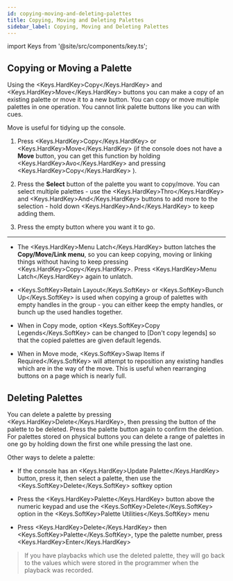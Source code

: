 ```yaml
---
id: copying-moving-and-deleting-palettes
title: Copying, Moving and Deleting Palettes
sidebar_label: Copying, Moving and Deleting Palettes
---
```


import Keys from '@site/src/components/key.ts';

Copying or Moving a Palette
---------------------------

Using the <Keys.HardKey>Copy</Keys.HardKey> and <Keys.HardKey>Move</Keys.HardKey> buttons you can make a copy of an existing palette or
move it to a new button. You can copy or move multiple palettes in one
operation. You cannot link palette buttons like you can with cues.

Move is useful for tidying up the console.

1. Press <Keys.HardKey>Copy</Keys.HardKey> or <Keys.HardKey>Move</Keys.HardKey> (if the console does not have a **Move** button,
	you can get this function by holding <Keys.HardKey>Avo</Keys.HardKey> and pressing <Keys.HardKey>Copy</Keys.HardKey> ).

2. Press the **Select** button of the palette you want to copy/move. You
can select multiple palettes - use the <Keys.HardKey>Thro</Keys.HardKey> and <Keys.HardKey>And</Keys.HardKey> buttons to
add more to the selection - hold down <Keys.HardKey>And</Keys.HardKey> to keep adding them.

3. Press the empty button where you want it to go.

---

-   The <Keys.HardKey>Menu Latch</Keys.HardKey> button latches the **Copy/Move/Link menu**, so you
    can keep copying, moving or linking things without having to keep
    pressing <Keys.HardKey>Copy</Keys.HardKey>. Press <Keys.HardKey>Menu Latch</Keys.HardKey> again to unlatch.

-   <Keys.SoftKey>Retain Layout</Keys.SoftKey> or <Keys.SoftKey>Bunch Up</Keys.SoftKey> is used when copying a group of
    palettes with empty handles in the group - you can either keep the
    empty handles, or bunch up the used handles together.

-   When in Copy mode, option <Keys.SoftKey>Copy Legends</Keys.SoftKey> can be changed to \[Don't
    copy legends\] so that the copied palettes are given default
    legends.

-   When in Move mode, <Keys.SoftKey>Swap Items if Required</Keys.SoftKey> will attempt to
    reposition any existing handles which are in the way of the move.
    This is useful when rearranging buttons on a page which is nearly
    full.

Deleting Palettes
-----------------

You can delete a palette by pressing <Keys.HardKey>Delete</Keys.HardKey>, then pressing the
button of the palette to be deleted. Press the palette button again to
confirm the deletion. For palettes stored on physical buttons you can
delete a range of palettes in one go by holding down the first one while
pressing the last one.

Other ways to delete a palette:

-   If the console has an <Keys.HardKey>Update Palette</Keys.HardKey> button, press it, then
    select a palette, then use the <Keys.SoftKey>Delete</Keys.SoftKey> softkey option

-   Press the <Keys.HardKey>Palette</Keys.HardKey> button above the numeric keypad and use the
    <Keys.SoftKey>Delete</Keys.SoftKey> option in the <Keys.SoftKey>Palette Utilities</Keys.SoftKey> menu

-   Press <Keys.HardKey>Delete</Keys.HardKey> then <Keys.SoftKey>Palette</Keys.SoftKey>, type the palette number, press
    <Keys.HardKey>Enter</Keys.HardKey>

>   If you have playbacks which use the deleted palette, they will go
    back to the values which were stored in the programmer when the
    playback was recorded.